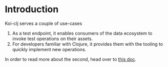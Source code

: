 # Introduction 

Koi-clj serves a couple of use-cases

1. As a test endpoint, it enables consumers of the data ecosystem to invoke test operations on their assets. 
2. For developers familiar with Clojure, it provides them with the tooling to quickly implement new operations.

In order to read more about the second, head over to [this doc](#).

